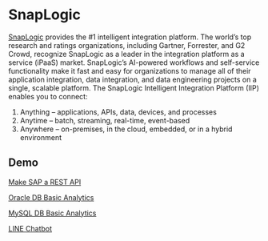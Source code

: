 # SnapLogic
[SnapLogic](https://www.snaplogic.com) provides the #1 intelligent integration platform. The world’s top research and ratings organizations, including Gartner, Forrester, and G2 Crowd, recognize SnapLogic as a leader in the integration platform as a service (iPaaS) market. SnapLogic’s AI-powered workflows and self-service functionality make it fast and easy for organizations to manage all of their application integration, data integration, and data engineering projects on a single, scalable platform. The SnapLogic Intelligent Integration Platform (IIP) enables you to connect:
1. Anything – applications, APIs, data, devices, and processes
2. Anytime – batch, streaming, real-time, event-based
3. Anywhere – on-premises, in the cloud,
embedded, or in a hybrid environment 
## Demo
[Make SAP a REST API](https://jumpai.github.io/SnapLogic/SAP/GetSalesOrderOfCustomer.html)

[Oracle DB Basic Analytics](https://jumpai.github.io/SnapLogic/Oracle/Analytics.html)

[MySQL DB Basic Analytics](https://jumpai.github.io/SnapLogic/MySQL/Analytics.html)

[LINE Chatbot](https://jumpai.github.io/SnapLogic/LINE/Chatbot.html)
